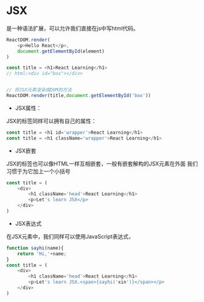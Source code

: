 # JSX

是一种语法扩展，可以允许我们直接在js中写html代码。

```js
ReactDOM.render(
    <p>Hello React</p>,
    document.getElementById(element)
)

const title = <h1>React Learning</h1>
// html:<div id="box"></div>


// 将JSX元素渲染成DOM的方法
ReactDOM.render(title,document.getElementById('box'))
```

- JSX属性：

JSX的标签同样可以拥有自己的属性：

```js
const title = <h1 id='wrapper'>React Learning</h1>
const title = <h1 className='wrapper'>React Learning</h1>
```

- JSX嵌套

JSX的标签也可以像HTML一样互相嵌套，一般有嵌套解构的JSX元素在外面
我们习惯于为它加上一个小括号

```js
const title = (
    <div>
        <h1 className='head'>React Learning</h1>
        <p>Let's learn JSX</p>
    </div>
)
```

- JSX表达式

在JSX元素中，我们同样可以使用JavaScript表达式，

```js
function sayhi(name){
    return 'Hi,'+name;
}
const title = (
    <div>
        <h1 className='head'>React Learning</h1>
        <p>Let's learn JSX.<span>{sayhi('xin')}</span></p>
    </div>
)
```
